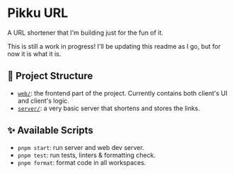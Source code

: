 # Pikku URL

A URL shortener that I'm building just for the fun of it.

This is still a work in progress! I'll be updating this readme as I go, but for now it is what it is.

## 🧬 Project Structure

- [`web/`](./web/): the frontend part of the project. Currently contains both client's UI and client's logic.
- [`server/`](./server/): a very basic server that shortens and stores the links.

## ✨ Available Scripts

- `pnpm start`: run server and web dev server.
- `pnpm test`: run tests, linters & formatting check.
- `pnpm format`: format code in all workspaces.
